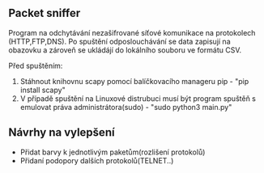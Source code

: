## Packet sniffer 

Program na odchytávání nezašifrované síťové komunikace na protokolech (HTTP,FTP,DNS). 
Po spuštění odposlouchávání se data zapisují na obazovku a zároveň se ukládájí do lokálního souboru ve formátu CSV.

Před spuštěním:
1. Stáhnout knihovnu scapy pomocí balíčkovacího manageru pip - "pip install scapy"
2. V případě spuštění na Linuxové distrubuci musí být program spuštěň s emulovat práva administrátora(sudo) - "sudo python3 main.py"


## Návrhy na vylepšení
- Přidat barvy k jednotlivým paketům(rozlišení protokolů)
- Přidaní podopory dalších protokolů(TELNET..)
